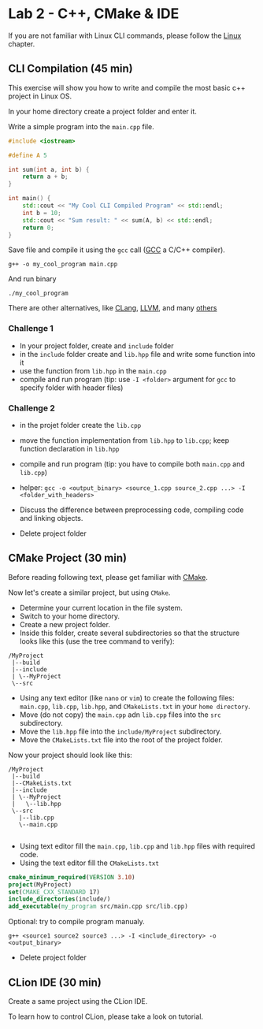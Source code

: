 # Lab 2 - C++, CMake & IDE

If you are not familiar with Linux CLI commands, please follow the [Linux](../../3_others/text/1_linux.md) chapter.

## CLI Compilation (45 min)

This exercise will show you how to write and compile the most basic c++ project in Linux OS.

In your home directory create a project folder and enter it.

Write a simple program into the `main.cpp` file.

```c++
#include <iostream>

#define A 5

int sum(int a, int b) {
    return a + b;
}

int main() {
    std::cout << "My Cool CLI Compiled Program" << std::endl;
    int b = 10;
    std::cout << "Sum result: " << sum(A, b) << std::endl;
    return 0;
}
```

Save file and compile it using the `gcc` call ([GCC](https://gcc.gnu.org/) a C/C++ compiler). 
```shell
g++ -o my_cool_program main.cpp
```

And run binary
```shell
./my_cool_program
```

There are other alternatives, like [CLang](https://clang.llvm.org/), [LLVM](https://llvm.org/), and many [others](https://en.wikipedia.org/wiki/List_of_compilers#C++_compilers)

### Challenge 1 

 - In your project folder, create and `include` folder
 - in the `include` folder create and `lib.hpp` file and write some function into it
 - use the function from `lib.hpp` in the `main.cpp`
 - compile and run program (tip: use `-I <folder>` argument for `gcc` to specify folder with header files)

### Challenge 2
 
 - in the projet folder create the `lib.cpp`
 - move the function implementation from `lib.hpp` to `lib.cpp`; keep function declaration in `lib.hpp`
 - compile and run program (tip: you have to compile both `main.cpp` and `lib.cpp`)
 - helper: `gcc -o <output_binary> <source_1.cpp source_2.cpp ...> -I <folder_with_headers>`
 - Discuss the difference between preprocessing code, compiling code and linking objects.

 - Delete project folder

## CMake Project (30 min)

Before reading following text, please get familiar with [CMake](../../3_others/text/7_cmake.md).

Now let's create a similar project, but using `CMake`.

 - Determine your current location in the file system.
 - Switch to your home directory.
 - Create a new project folder.
 - Inside this folder, create several subdirectories so that the structure looks like this (use the tree command to verify):

```
/MyProject
 |--build
 |--include
 | \--MyProject
 \--src
```

 - Using any text editor (like `nano` or `vim`) to create the following files: `main.cpp`, `lib.cpp`, `lib.hpp`, and `CMakeLists.txt` in your `home directory`. 
 - Move (do not copy) the `main.cpp` adn `lib.cpp` files into the `src` subdirectory.
 - Move the `lib.hpp` file into the `include/MyProject` subdirectory.
 - Move the `CMakeLists.txt` file into the root of the project folder.

Now your project should look like this:
```
/MyProject
 |--build
 |--CMakeLists.txt
 |--include
 | \--MyProject
 |   \--lib.hpp
 \--src
   |--lib.cpp
   \--main.cpp
   
```

 - Using text editor fill the `main.cpp`, `lib.cpp` and `lib.hpp` files with required code.
 - Using the text editor fill the `CMakeLists.txt`

```cmake
cmake_minimum_required(VERSION 3.10)
project(MyProject)
set(CMAKE_CXX_STANDARD 17)
include_directories(include/)
add_executable(my_program src/main.cpp src/lib.cpp)
```

Optional: try to compile program manualy.

```shell
g++ <source1 source2 source3 ...> -I <include_directory> -o <output_binary>
```

 - Delete project folder 

## CLion IDE (30 min)

Create a same project using the CLion IDE. 

To learn how to control CLion, please take a look on [](../../3_others/text/4_clion.md) tutorial.
